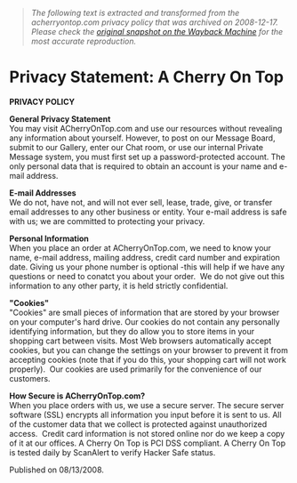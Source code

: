 > *The following text is extracted and transformed from the acherryontop.com privacy policy that was archived on 2008-12-17. Please check the [original snapshot on the Wayback Machine](https://web.archive.org/web/20081217021231id_/http%3A//www.acherryontop.com/article%3Fa%3D1521) for the most accurate reproduction.*

# Privacy Statement: A Cherry On Top

**PRIVACY POLICY**

**General Privacy Statement**  
You may visit ACherryOnTop.com and use our resources without revealing any information about yourself. However, to post on our Message Board, submit to our Gallery, enter our Chat room, or use our internal Private Message system, you must first set up a password-protected account. The only personal data that is required to obtain an account is your name and e-mail address.

**E-mail Addresses**  
We do not, have not, and will not ever sell, lease, trade, give, or transfer email addresses to any other business or entity. Your e-mail address is safe with us; we are committed to protecting your privacy.

**Personal Information**  
When you place an order at ACherryOnTop.com, we need to know your name, e-mail address, mailing address, credit card number and expiration date. Giving us your phone number is optional -this will help if we have any questions or need to conatct you about your order.  We do not give out this information to any other party, it is held strictly confidential.

**"Cookies"**  
"Cookies" are small pieces of information that are stored by your browser on your computer's hard drive. Our cookies do not contain any personally identifying information, but they do allow you to store items in your shopping cart between visits. Most Web browsers automatically accept cookies, but you can change the settings on your browser to prevent it from accepting cookies (note that if you do this, your shopping cart will not work properly).  Our cookies are used primarily for the convenience of our customers.

**How Secure is ACherryOnTop.com?**  
When you place orders with us, we use a secure server. The secure server software (SSL) encrypts all information you input before it is sent to us. All of the customer data that we collect is protected against unauthorized access.  Credit card information is not stored online nor do we keep a copy of it at our offices. A Cherry On Top is PCI DSS compliant. A Cherry On Top is tested daily by ScanAlert to verify Hacker Safe status.

Published on 08/13/2008.
